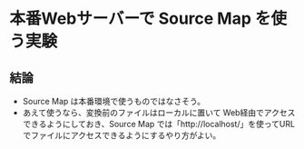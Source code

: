 本番Webサーバーで Source Map を使う実験
========================================

結論
------

- Source Map は本番環境で使うものではなさそう。
- あえて使うなら、変換前のファイルはローカルに置いて Web経由でアクセスできるようにしておき、Source Map では「http://localhost/」を使ってURLでファイルにアクセスできるようにするやり方がよい。

